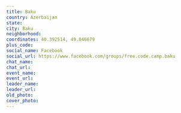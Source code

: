 ```yaml
---
title: Baku
country: Azerbaijan
state: 
city: Baku
neighborhood: 
coordinates: 40.392514, 49.846679
plus_code:
social_name: Facebook
social_url: https://www.facebook.com/groups/free.code.camp.baku
chat_name:
chat_url:
event_name:
event_url:
leader_name:
leader_url:
old_photo: 
cover_photo:
---
```

